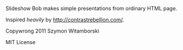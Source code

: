 Slideshow Bob makes simple presentations from ordinary HTML page.

Inspired _heavily_ by <http://contrastrebellion.com/>.

Copywrong 2011 Szymon Witamborski

MIT License

